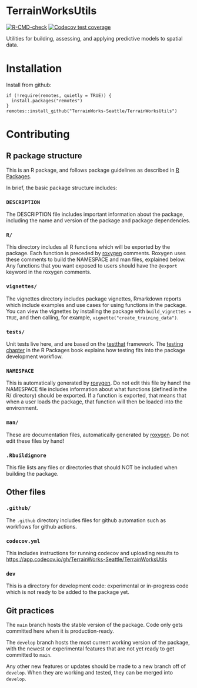 # TerrainWorksUtils

<!-- badges: start -->
[![R-CMD-check](https://github.com/TerrainWorks-Seattle/TerrainWorksUtils/workflows/R-CMD-check/badge.svg)](https://github.com/TerrainWorks-Seattle/TerrainWorksUtils/actions)
[![Codecov test coverage](https://codecov.io/gh/TerrainWorks-Seattle/TerrainWorksUtils/branch/main/graph/badge.svg)](https://app.codecov.io/gh/TerrainWorks-Seattle/TerrainWorksUtils?branch=main)
<!-- badges: end -->

Utilities for building, assessing, and applying predictive models to spatial data. 

# Installation

Install from github: 

```
if (!require(remotes, quietly = TRUE)) {
  install.packages("remotes")
}
remotes::install_github("TerrainWorks-Seattle/TerrainWorksUtils")
```

# Contributing

## R package structure

This is an R package, and follows package guidelines as described in [R Packages](https://r-pkgs.org/). 

In brief, the basic package structure includes: 

### `DESCRIPTION`
The DESCRIPTION file includes important information about the package, including
the name and version of the package and package dependencies.


### `R/`
This directory includes all R functions which will be exported by the package. 
Each function is preceded by [roxygen](https://cran.r-project.org/web/packages/roxygen2/vignettes/roxygen2.html) 
comments. Roxygen uses these comments to build the NAMESPACE and man files, 
explained below. Any functions that you want exposed to users should have 
the `@export` keyword in the roxygen comments. 

### `vignettes/` 
The vignettes directory includes package vignettes, Rmarkdown reports which 
include examples and use cases for using functions in the package. You can 
view the vignettes by installing the package with `build_vignettes = TRUE`, 
and then calling, for example, `vignette("create_training_data")`.

### `tests/`
Unit tests live here, and are based on the [testthat](https://testthat.r-lib.org/) 
framework. The [testing chapter](https://r-pkgs.org/tests.html) in the R Packages
book explains how testing fits into the package development workflow. 

### `NAMESPACE`
This is automatically generated by [roxygen](https://cran.r-project.org/web/packages/roxygen2/vignettes/roxygen2.html). Do not edit this file by hand! 
the NAMESPACE file includes information about what functions (defined in the 
R/ directory) should be exported. If a function is exported, that means that 
when a user loads the package, that function will then be loaded into the 
environment. 

### `man/`
These are documentation files, automatically generated by [roxygen](https://cran.r-project.org/web/packages/roxygen2/vignettes/roxygen2.html). Do not edit these files by hand! 

### `.Rbuildignore`
This file lists any files or directories that should NOT be included when 
building the package. 

## Other files

### `.github/` 
The `.github` directory includes files for github automation such as 
workflows for github actions. 

### `codecov.yml`
This includes instructions for running codecov and uploading results to 
https://app.codecov.io/gh/TerrainWorks-Seattle/TerrainWorksUtils

### `dev`
This is a directory for development code: experimental or in-progress code 
which is not ready to be added to the package yet. 

## Git practices

The `main` branch hosts the stable version of the package. Code only gets 
committed here when it is production-ready. 

The `develop` branch hosts the most current working version of the package, with 
the newest or experimental features that are not yet ready to get committed to 
`main`. 

Any other new features or updates should be made to a new branch off of `develop`. 
When they are working and tested, they can be merged into `develop`. 


